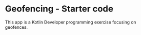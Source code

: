 Geofencing - Starter code
========================

This app is a Kotlin Developer programming exercise focusing on geofences.
